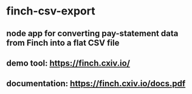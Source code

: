 # finch-csv-export
## node app for converting pay-statement data from Finch into a flat CSV file

## demo tool: https://finch.cxiv.io/
## documentation: https://finch.cxiv.io/docs.pdf

